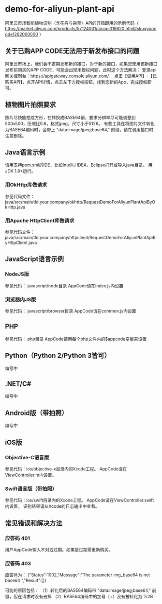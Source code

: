 # demo-for-aliyun-plant-api

阿里云市场智能植物识别（含花卉与杂草）API的开箱即用的示例代码（ <https://market.aliyun.com/products/57124001/cmapi018620.html#sku=yuncode1262000000> ）

## 关于已购APP CODE无法用于新发布接口的问题

  阿里云市场上，我们会不定期发布新的接口，对于新的接口，如果您使用该新接口发布前购买的APP CODE，可能会出现未授权问题，此时这个方法解决：
  登录api网关控制台：<https://apigateway.console.aliyun.com/>，
  点击【调用API】-【已购买API】，点开API详情，点击左下方授权按钮，找到您新的App，完成授权即可。

## 植物图片拍照要求

  照片尽快能拍成方形，在转换成BASE64前，要求分辨率尽可能调整到500x500，压缩比0.8，格式jpeg，尺寸小于512K。
  有些工具在将图片文件转化为BASE64编码时，会带上 "data:image/jpeg;base64," 前缀，请在调用接口时注意删除。

## Java语言示例

  请用支持pom.xml的IDE，比如IntelliJ IDEA，Eclipse打开或导入java目录。
  用JDK 1.8+运行。

### 用OkHttp库做请求

  参见代码文件：java/src/main/tld.your.company/okhttp/RequestDemoForAliyunPlantApiByOkHttp.java

### 用Apache HttpClient库做请求

  参见代码文件：java/src/main/tld.your.company/httpclient/RequestDemoForAliyunPlantApiByHttpClient.java

## JavaScript语言示例

### NodeJS版

  参见代码： javascript/node目录
  AppCode请在index.js内设置

### 浏览器内JS版

  参见代码： javascript/browser目录
  AppCode请在common.js内设置

## PHP

  参见代码： php目录
  AppCode请用每个php文件内的$appcode变量来设置

## Python（Python 2/Python 3皆可）

  编写中

## .NET/C#

  编写中

## Android版（带拍照）

  编写中

## iOS版

### Objective-C语言版

  参见代码：ios/objective-x目录内的Xcode工程。
  AppCode请在ViewController.m内设置。

### Swift语言版（带拍照）

  参见代码：ios/swift目录内的Xcode工程。
  AppCode请在ViewController.swift内设置。
  识别结果请从Xcode的日志输出中查看。

## 常见错误和解决方法

### 应答码 401

  用户AppCode输入不对或过期。如果是过期需重新购买。

### 应答码 403

  应答体为：
  {"Status":1002,"Message":"The parameter img_base64 is not base64 ","Result":[]}

  可能的原因包括：
  （1）转化后的BASE64编码带 "data:image/jpeg;base64," 前缀，但在请求时没有去掉
  （2）BASE64编码中的加号（+）没有被转化为 %2B